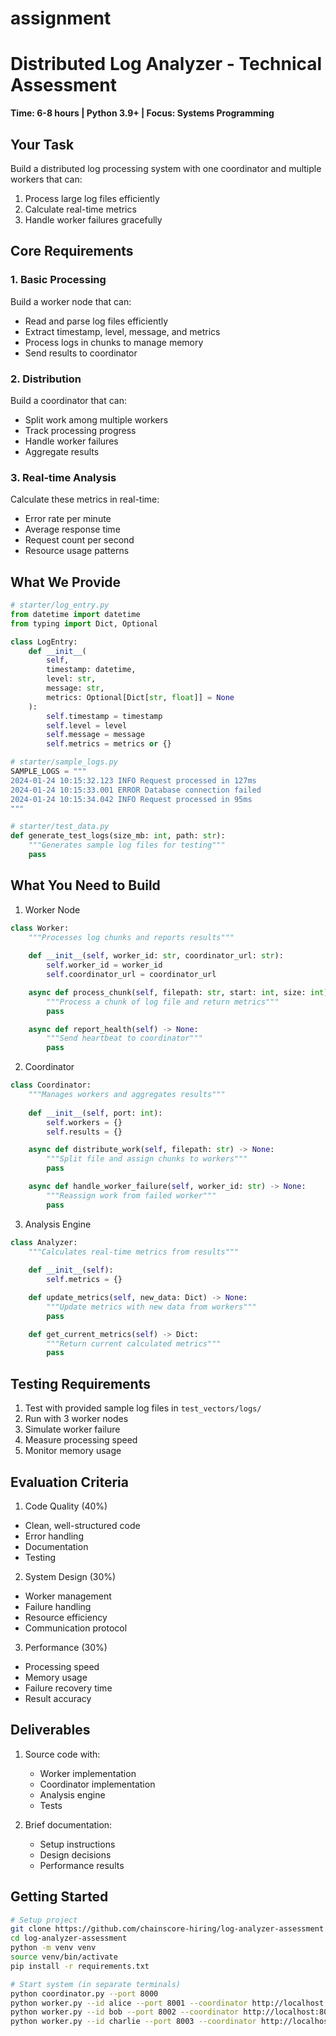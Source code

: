 # assignment
# Distributed Log Analyzer - Technical Assessment
**Time: 6-8 hours | Python 3.9+ | Focus: Systems Programming**

## Your Task
Build a distributed log processing system with one coordinator and multiple workers that can:
1. Process large log files efficiently
2. Calculate real-time metrics
3. Handle worker failures gracefully

## Core Requirements

### 1. Basic Processing
Build a worker node that can:
- Read and parse log files efficiently
- Extract timestamp, level, message, and metrics
- Process logs in chunks to manage memory
- Send results to coordinator

### 2. Distribution
Build a coordinator that can:
- Split work among multiple workers
- Track processing progress
- Handle worker failures
- Aggregate results

### 3. Real-time Analysis
Calculate these metrics in real-time:
- Error rate per minute
- Average response time
- Request count per second
- Resource usage patterns

## What We Provide
```python
# starter/log_entry.py
from datetime import datetime
from typing import Dict, Optional

class LogEntry:
    def __init__(
        self,
        timestamp: datetime,
        level: str,
        message: str,
        metrics: Optional[Dict[str, float]] = None
    ):
        self.timestamp = timestamp
        self.level = level
        self.message = message
        self.metrics = metrics or {}

# starter/sample_logs.py
SAMPLE_LOGS = """
2024-01-24 10:15:32.123 INFO Request processed in 127ms
2024-01-24 10:15:33.001 ERROR Database connection failed
2024-01-24 10:15:34.042 INFO Request processed in 95ms
"""

# starter/test_data.py
def generate_test_logs(size_mb: int, path: str):
    """Generates sample log files for testing"""
    pass
```

## What You Need to Build

1. Worker Node
```python
class Worker:
    """Processes log chunks and reports results"""
    
    def __init__(self, worker_id: str, coordinator_url: str):
        self.worker_id = worker_id
        self.coordinator_url = coordinator_url

    async def process_chunk(self, filepath: str, start: int, size: int) -> Dict:
        """Process a chunk of log file and return metrics"""
        pass

    async def report_health(self) -> None:
        """Send heartbeat to coordinator"""
        pass
```

2. Coordinator
```python
class Coordinator:
    """Manages workers and aggregates results"""
    
    def __init__(self, port: int):
        self.workers = {}
        self.results = {}

    async def distribute_work(self, filepath: str) -> None:
        """Split file and assign chunks to workers"""
        pass

    async def handle_worker_failure(self, worker_id: str) -> None:
        """Reassign work from failed worker"""
        pass
```

3. Analysis Engine
```python
class Analyzer:
    """Calculates real-time metrics from results"""
    
    def __init__(self):
        self.metrics = {}

    def update_metrics(self, new_data: Dict) -> None:
        """Update metrics with new data from workers"""
        pass

    def get_current_metrics(self) -> Dict:
        """Return current calculated metrics"""
        pass
```

## Testing Requirements
1. Test with provided sample log files in `test_vectors/logs/`
2. Run with 3 worker nodes
3. Simulate worker failure
4. Measure processing speed
5. Monitor memory usage

## Evaluation Criteria

1. Code Quality (40%)
- Clean, well-structured code
- Error handling
- Documentation
- Testing

2. System Design (30%)
- Worker management
- Failure handling
- Resource efficiency
- Communication protocol

3. Performance (30%)
- Processing speed
- Memory usage
- Failure recovery time
- Result accuracy

## Deliverables
1. Source code with:
   - Worker implementation
   - Coordinator implementation
   - Analysis engine
   - Tests

2. Brief documentation:
   - Setup instructions
   - Design decisions
   - Performance results

## Getting Started
```bash
# Setup project
git clone https://github.com/chainscore-hiring/log-analyzer-assessment
cd log-analyzer-assessment
python -m venv venv
source venv/bin/activate
pip install -r requirements.txt

# Start system (in separate terminals)
python coordinator.py --port 8000
python worker.py --id alice --port 8001 --coordinator http://localhost:8000
python worker.py --id bob --port 8002 --coordinator http://localhost:8000
python worker.py --id charlie --port 8003 --coordinator http://localhost:8000
```

